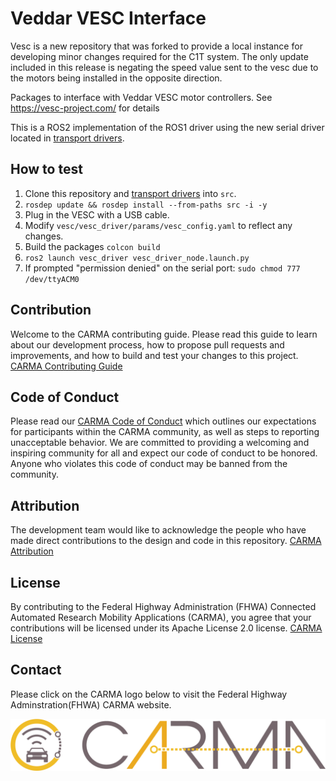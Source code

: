 # Veddar VESC Interface

Vesc is a new repository that was forked to provide a local instance for developing minor changes required for the C1T system. The only update included in this release is negating the speed value sent to the vesc due to the motors being installed in the opposite direction. 

Packages to interface with Veddar VESC motor controllers. See https://vesc-project.com/ for details

This is a ROS2 implementation of the ROS1 driver using the new serial driver located in [transport drivers](https://github.com/ros-drivers/transport_drivers).

## How to test

1. Clone this repository and [transport drivers](https://github.com/ros-drivers/transport_drivers) into `src`.
2. `rosdep update && rosdep install --from-paths src -i -y`
3. Plug in the VESC with a USB cable.
4. Modify `vesc/vesc_driver/params/vesc_config.yaml` to reflect any changes.
5. Build the packages `colcon build`
6. `ros2 launch vesc_driver vesc_driver_node.launch.py`
7. If prompted "permission denied" on the serial port: `sudo chmod 777 /dev/ttyACM0`

## Contribution
Welcome to the CARMA contributing guide. Please read this guide to learn about our development process, how to propose pull requests and improvements, and how to build and test your changes to this project. [CARMA Contributing Guide](https://github.com/usdot-fhwa-stol/carma-platform/blob/develop/Contributing.md) 

## Code of Conduct 
Please read our [CARMA Code of Conduct](https://github.com/usdot-fhwa-stol/carma-platform/blob/develop/Code_of_Conduct.md) which outlines our expectations for participants within the CARMA community, as well as steps to reporting unacceptable behavior. We are committed to providing a welcoming and inspiring community for all and expect our code of conduct to be honored. Anyone who violates this code of conduct may be banned from the community.

## Attribution
The development team would like to acknowledge the people who have made direct contributions to the design and code in this repository. [CARMA Attribution](https://github.com/usdot-fhwa-stol/carma-platform/blob/develop/ATTRIBUTION.txt) 

## License
By contributing to the Federal Highway Administration (FHWA) Connected Automated Research Mobility Applications (CARMA), you agree that your contributions will be licensed under its Apache License 2.0 license. [CARMA License](https://github.com/usdot-fhwa-stol/carma-platform/blob/develop/docs/License.md) 

## Contact
Please click on the CARMA logo below to visit the Federal Highway Adminstration(FHWA) CARMA website.

[![CARMA Image](https://raw.githubusercontent.com/usdot-fhwa-stol/carma-platform/develop/docs/image/CARMA_icon.png)](https://highways.dot.gov/research/research-programs/operations/CARMA)
